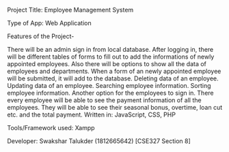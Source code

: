 Project Title: Employee Management System

Type of App: Web Application

Features of the Project-

There will be an admin sign in from local database.
After logging in, there will be different tables of forms to fill out to add the informations of newly appointed employees.
Also there will be options to show all the data of employees and departments.
When a form of an newly appointed employee will be submitted, it will add to the database.
Deleting data of an employee.
Updating data of an employee.
Searching employee information.
Sorting employee information.
Another option for the employees to sign in.
There every employee will be able to see the payment information of all the employees. They will be able to see their seasonal bonus, overtime, loan cut etc. and the total payment.
Written in: JavaScript, CSS, PHP

Tools/Framework used: Xampp

Developer: Swakshar Talukder (1812665642) [CSE327 Section 8]
